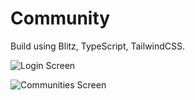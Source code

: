 # **Community**

Build using Blitz, TypeScript, TailwindCSS.

![Login Screen](https://user-images.githubusercontent.com/11819124/121418657-166b2d00-c963-11eb-93c3-d5201fdc2642.png)

![Communities Screen](https://user-images.githubusercontent.com/11819124/121418992-66e28a80-c963-11eb-96b0-36d3619cdf59.png)
